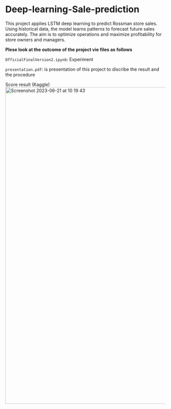 # Deep-learning-Sale-prediction
This project applies LSTM deep learning to predict Rossman store sales. Using historical data, the model learns patterns to forecast future sales accurately. The aim is to optimize operations and maximize profitability for store owners and managers.

**Plese look at the outcome of the project vie files as follows**

`OfficialFinalVersion2.ipynb`: Experiment

`presentation.pdf`: is presentation of this project to discribe the result and the procedure

Score result (Kaggle)
<img width="996" alt="Screenshot 2023-06-21 at 10 19 43" src="https://github.com/TNONTANT/Deep-learning-Sale-prediction/assets/103983840/327d9bff-0640-40cd-a8cc-614d777cb4c4">

